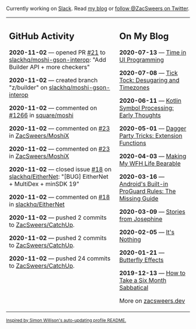 Currently working on [Slack](https://slack.com/). Read [my blog](https://zacsweers.dev/) or [follow @ZacSweers on Twitter](https://twitter.com/ZacSweers).

<table><tr><td valign="top" width="60%">

## GitHub Activity
<!-- githubActivity starts -->
**2020-11-02** — opened PR [#21](https://api.github.com/repos/slackhq/moshi-gson-interop/pulls/21) to [slackhq/moshi-gson-interop](https://api.github.com/repos/slackhq/moshi-gson-interop): "Add Builder API + more checkers"

**2020-11-02** — created branch "z/builder" on [slackhq/moshi-gson-interop](https://api.github.com/repos/slackhq/moshi-gson-interop)

**2020-11-02** — commented on [#1266](https://github.com/square/moshi/issues/1266#issuecomment-720770201) in [square/moshi](https://api.github.com/repos/square/moshi)

**2020-11-02** — commented on [#23](https://github.com/ZacSweers/MoshiX/issues/23#issuecomment-720766263) in [ZacSweers/MoshiX](https://api.github.com/repos/ZacSweers/MoshiX)

**2020-11-02** — commented on [#23](https://github.com/ZacSweers/MoshiX/issues/23#issuecomment-720765609) in [ZacSweers/MoshiX](https://api.github.com/repos/ZacSweers/MoshiX)

**2020-11-02** — closed issue [#18](https://api.github.com/repos/slackhq/EitherNet/issues/18) on [slackhq/EitherNet](https://api.github.com/repos/slackhq/EitherNet): "[BUG] EitherNet + MultiDex + minSDK 19"

**2020-11-02** — commented on [#18](https://github.com/slackhq/EitherNet/issues/18#issuecomment-720593963) in [slackhq/EitherNet](https://api.github.com/repos/slackhq/EitherNet)

**2020-11-02** — pushed 2 commits to [ZacSweers/CatchUp](https://api.github.com/repos/ZacSweers/CatchUp).

**2020-11-02** — pushed 2 commits to [ZacSweers/CatchUp](https://api.github.com/repos/ZacSweers/CatchUp).

**2020-11-02** — pushed 24 commits to [ZacSweers/CatchUp](https://api.github.com/repos/ZacSweers/CatchUp).
<!-- githubActivity ends -->
</td><td valign="top" width="40%">

## On My Blog
<!-- blog starts -->
**2020-07-13** — [Time in UI Programming](https://www.zacsweers.dev/time-in-ui/)

**2020-07-08** — [Tick Tock: Desugaring and Timezones](https://www.zacsweers.dev/ticktock-desugaring-timezones/)

**2020-06-11** — [Kotlin Symbol Processing: Early Thoughts](https://www.zacsweers.dev/kotlin-symbol-processor-early-thoughts/)

**2020-05-01** — [Dagger Party Tricks: Extension Functions](https://www.zacsweers.dev/dagger-party-tricks-extension-functions/)

**2020-04-03** — [Making My WFH Life Bearable](https://www.zacsweers.dev/making-wfh-life-bearable/)

**2020-03-16** — [Android's Built-in ProGuard Rules: The Missing Guide](https://www.zacsweers.dev/android-proguard-rules/)

**2020-03-09** — [Stories from Josephine](https://www.zacsweers.dev/stories-from-josephine/)

**2020-02-05** — [It's Nothing](https://www.zacsweers.dev/its-nothing/)

**2020-01-21** — [Butterfly Effects](https://www.zacsweers.dev/butterfly-effects/)

**2019-12-13** — [How to Take a Six Month Sabbatical](https://www.zacsweers.dev/how-to-take-a-six-month-sabbatical/)
<!-- blog ends -->
More on [zacsweers.dev](https://zacsweers.dev/)
</td></tr></table>

<sub><a href="https://simonwillison.net/2020/Jul/10/self-updating-profile-readme/">Inspired by Simon Willison's auto-updating profile README.</a></sub>